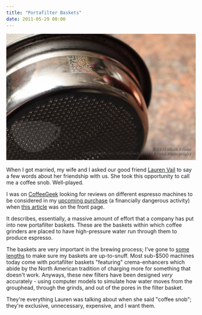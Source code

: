 ```yaml
---
title: "Portafilter Baskets"
date: 2011-05-29 00:00
---
```


<img src="/img/import/blog/2011/05/portafilter-baskets/4CC31DC5F5574778BFDA66F452C06F17.jpg" class="img-responsive" />

<p>When I got married, my wife and I asked our good friend <a href="http://twitter.com/#!/laurenevail" target="_blank">Lauren Vail</a> to say a few words about her friendship with us. She took this opportunity to call me a coffee snob. Well-played.</p>

<p>I was on <a href="http://coffeegeek.com/" target="_blank">CoffeeGeek</a> looking for reviews on different espresso machines to be considered in my <a href="http://ashfurrow.com/index.php/2011/05/new-espresso-machine/">upcoming purchase</a> (a financially dangerous activity) when <a href="http://coffeegeek.com/opinions/markprince/04-29-2011" target="_blank">this article</a> was on the front page.</p>

<p>It describes, essentially, a massive amount of effort that a company has put into new portafilter baskets. These are the baskets within which coffee grinders are placed to have high-pressure water run through them to produce espresso.</p>

<p>The baskets are very important in the brewing process; I've gone to <a href="http://atteroignorantiam.blogspot.com/2010/10/new-portafilter-baskets-have-arrived.html">some lengths</a> to make sure my baskets are up-to-snuff. Most sub-$500 machines today come with portafilter baskets "featuring" crema-enhancers which abide by the North American tradition of charging more for something that doesn't work. Anyways, these new filters have been designed <em>very</em> accurately - using computer models to simulate how water moves from the grouphead, through the grinds, and out of the pores in the filter basket.</p>

<p>They're everything Lauren was talking about when she said "coffee snob"; they're exclusive, unnecessary, expensive, and I want them.</p>

<!-- more -->

